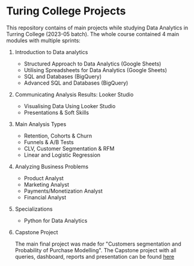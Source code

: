 # Turing College Projects
This repository contains of main projects while studying Data Analytics in Turring College (2023-05 batch). 
The whole course contained 4 main modules with multiple sprints:

1. Introduction to Data analytics
   - Structured Approach to Data Analytics (Google Sheets)
   - Utilising Spreadsheets for Data Analytics (Google Sheets)
   - SQL and Databases (BigQuery)
   - Advanced SQL and Databases (BigQuery)

2. Communicating Analysis Results: Looker Studio
   - Visualising Data Using Looker Studio
   - Presentations & Soft Skills

3. Main Analysis Types
   - Retention, Cohorts & Churn
   - Funnels & A/B Tests
   - CLV, Customer Segmentation & RFM
   - Linear and Logistic Regression
  
4. Analyzing Business Problems
   - Product Analyst
   - Marketing Analyst
   - Payments/Monetization Analyst
   - Financial Analyst
  
5. Specializations
   - Python for Data Analytics 
  
6. Capstone Project

   The main final project was made for  "Customers segmentation and Probability of Purchase Modelling".
   The Capstone project with all queries, dashboard, reports and presentation can be found [here](https://github.com/densen1978/Capstone-project)



  
